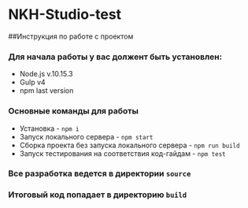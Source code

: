 # NKH-Studio-test

##Инструкция по работе с проектом

### Для начала работы у вас должент быть установлен:
* Node.js v.10.15.3
* Gulp v4
* npm last version

### Основные команды для работы
* Установка - `npm i`
* Запуск локального сервера - `npm start`
* Сборка проекта без запуска локального сервера - `npm run build`
* Запуск тестирования на соответствия код-гайдам - `npm test`

### Все разработка ведется в директории `source`
### Итоговый код попадает в директорию `build`
